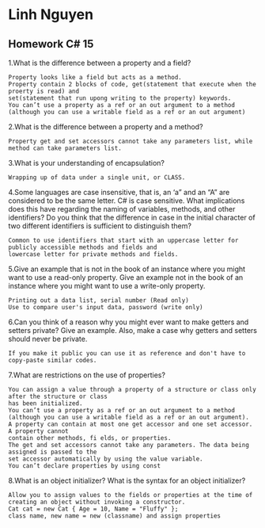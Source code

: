 # Linh Nguyen
## Homework C# 15

1.What is the difference between a property and a field?

	Property looks like a field but acts as a method.
	Property contain 2 blocks of code, get(statement that execute when the proerty is read) and 
	set(statement that run upong writing to the property) keywords.
	You can’t use a property as a ref or an out argument to a method (although you can use a writable field as a ref or an out argument)

2.What is the difference between a property and a method?

	Property get and set accessors cannot take any parameters list, while method can take parameters list.

3.What is your understanding of encapsulation?

	Wrapping up of data under a single unit, or CLASS.

4.Some languages are case insensitive, that is, an ‘a” and an “A” are considered to be the same letter.
C# is case sensitive. What implications does this have regarding the naming of variables, methods,
and other identifiers? Do you think that the difference in case in the initial character of two different
identifiers is sufficient to distinguish them?

	Common to use identifiers that start with an uppercase letter for publicly accessible methods and fields and
	lowercase letter for private methods and fields.

5.Give an example that is not in the book of an instance where you might want to use a read-only
property. Give an example not in the book of an instance where you might want to use a write-only
property.

	Printing out a data list, serial number (Read only)
	Use to compare user's input data, password (write only)

6.Can you think of a reason why you might ever want to make getters and setters private? Give an
example. Also, make a case why getters and setters should never be private.
	
	If you make it public you can use it as reference and don't have to copy-paste similar codes.

7.What are restrictions on the use of properties?

	You can assign a value through a property of a structure or class only after the structure or class
	has been initialized.
	You can’t use a property as a ref or an out argument to a method (although you can use a writable field as a ref or an out argument).
	A property can contain at most one get accessor and one set accessor. A property cannot
	contain other methods, fi elds, or properties.
	The get and set accessors cannot take any parameters. The data being assigned is passed to the
	set accessor automatically by using the value variable.
	You can’t declare properties by using const

8.What is an object initializer? What is the syntax for an object initializer?

	Allow you to assign values to the fields or properties at the time of creating an object without invoking a constructor.
	Cat cat = new Cat { Age = 10, Name = "Fluffy" };
	class name, new name = new (classname) and assign properties
